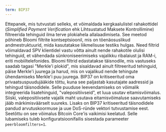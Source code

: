 ```yaml
---
term: BIP37
---
```


Ettepanek, mis tutvustati selleks, et võimaldada kergkaalulistel rahakottidel (*Simplified Payment Verification* ehk Lihtsustatud Maksete Kontrollimine) filtreerida tehinguid ilma terve plokiahela allalaadimiseta. See meetod põhineb Bloomi filtrite kontseptsioonil, mis on tõenäosuslikud andmestruktuurid, mida kasutatakse liikmelisuse testiks hulgas. Need filtrid võimaldavad SPV klientidel vastu võtta ainult nende rahakotile olulisi tehinguid, et vähendada sünkroniseerimiseks vajalikku ribalaiust ja RAM-i, eriti mobiiltelefonides. Bloomi filtrid edastatakse täisnodile, mis vastuseks saadab tagasi "Merkle'i plokid", mis sisaldavad ainult filtreeritud tehinguid, päise Merkle'i juurega ja harud, mis on vajalikud nende tehingute ühendamiseks Merkle'i puu juurega. BIP37 on kritiseeritud oma privaatsuspuudujääkide tõttu, kuna see paljastab kasutajate aadressid ja tehingud täisnodidele. Selle puuduse leevendamiseks on võimalik integreerida lisatehinguid, "valepositiivseid", et luua usutav eitamisvõimalus. Siiski, valepositiivsete vajalik maht usutava eitamisvõimaluse saavutamiseks jääb märkimisväärselt suureks. Lisaks on BIP37 kritiseeritud täisnodidele pandud arvutuskoormuse ja uue DoS-ründe vektori tutvustamise eest. Seetõttu on see võimalus Bitcoin Core'is vaikimisi keelatud. Selle lubamiseks tuleb konfiguratsioonifailis sisestada parameeter `peerbloomfilters=1`.